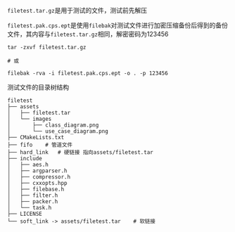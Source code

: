 `filetest.tar.gz`是用于测试的文件，测试前先解压

`filetest.pak.cps.ept`是使用`filebak`对测试文件进行加密压缩备份后得到的备份文件，其内容与`filetest.tar.gz`相同，解密密码为123456

```shell
tar -zxvf filetest.tar.gz

# 或

filebak -rva -i filetest.pak.cps.ept -o . -p 123456
```

测试文件的目录树结构
```shell
filetest
├── assets
│   ├── filetest.tar
│   └── images
│       ├── class_diagram.png
│       └── use_case_diagram.png
├── CMakeLists.txt
├── fifo    # 管道文件
├── hard_link   # 硬链接 指向assets/filetest.tar
├── include
│   ├── aes.h
│   ├── argparser.h
│   ├── compressor.h
│   ├── cxxopts.hpp
│   ├── filebase.h
│   ├── filter.h
│   ├── packer.h
│   └── task.h
├── LICENSE
└── soft_link -> assets/filetest.tar    # 软链接
```